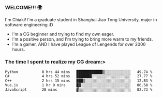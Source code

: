 ### WELCOME!!! 🌍

I'm Chiaki! I'm a graduate student in Shanghai Jiao Tong University, major in software engineering.:D

-  I'm a CG beginner and trying to find my own eager. 
-  I'm a positive person, and I'm trying to bring more warm to my friends.
-  I'm a gamer, AND I have played League of Lengends for over 3000 hours.


### The time I spent to realize my CG dream:>
<!--START_SECTION:waka-->

```txt
Python           8 hrs 44 mins   ████████████▒░░░░░░░░░░░░   49.74 %
C#               4 hrs 52 mins   ███████░░░░░░░░░░░░░░░░░░   27.77 %
C++              2 hrs 15 mins   ███▒░░░░░░░░░░░░░░░░░░░░░   12.83 %
Vue.js           1 hr 9 mins     █▓░░░░░░░░░░░░░░░░░░░░░░░   06.58 %
JavaScript       28 mins         ▓░░░░░░░░░░░░░░░░░░░░░░░░   02.73 %
```

<!--END_SECTION:waka-->

<!--
**Chiaki-meow/Chiaki-meow** is a ✨ _special_ ✨ repository because its `README.md` (this file) appears on your GitHub profile.

Here are some ideas to get you started:

- 🔭 I’m currently working on ...
- 🌱 I’m currently learning ...
- 👯 I’m looking to collaborate on ...
- 🤔 I’m looking for help with ...
- 💬 Ask me about ...
- 📫 How to reach me: ...
- 😄 Pronouns: ...
- ⚡ Fun fact: ...
-->

